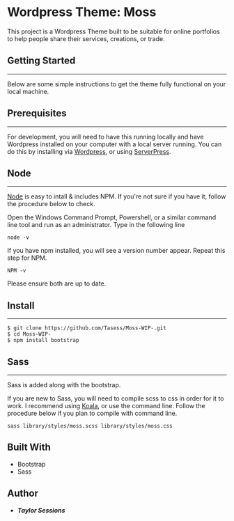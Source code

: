 # Wordpress Theme: Moss

This project is a Wordpress Theme built to be suitable for online portfolios to help people share their services, creations, or trade.

## Getting Started
---
Below are some simple instructions to get the theme fully functional on your local machine.

## Prerequisites
---
For development, you will need to have this running locally and have Wordpress installed on your computer with a local server running. You can do this by installing via [Wordpress](https://wordpress.org/support/article/how-to-install-wordpress/), or using [ServerPress](https://serverpress.com/).

## Node
---
[Node](https://nodejs.org/en/) is easy to intall & includes NPM. If you're not sure if you have it, follow the procedure below to check.

Open the Windows Command Prompt, Powershell, or a similar command line tool and run as an administrator. Type in the following line

```
node -v
```
If you have npm installed, you will see a version number appear. Repeat this step for NPM. 
```
NPM -v
```
Please ensure both are up to date.

## Install
---
```
$ git clone https://github.com/Tasess/Moss-WIP-.git
$ cd Moss-WIP-
$ npm install bootstrap
```

## Sass
---
Sass is added along with the bootstrap. 

If you are new to Sass, you will need to compile scss to css in order for it to work. I recommend using [Koala](http://koala-app.com/), or use the command line. Follow the procedure below if you plan to compile with command line.
```
sass library/styles/moss.scss library/styles/moss.css
```

## Built With
* Bootstrap
* Sass
## Author

* ***Taylor Sessions***